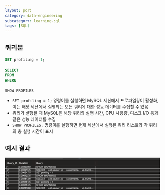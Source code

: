 ```yaml
---
layout: post
category: data-engineering
subcategory: learning-sql
tags: [SQL]
---
```


## 쿼리문
```SQL
SET profiling = 1;

SELECT
FROM
WHERE

SHOW PROFILES
```

- `SET profiling = 1;` 명령어를 실행하면 MySQL 세션에서 프로파일링이 활성화, 이는 해당 세션에서 실행되는 모든 쿼리에 대한 성능 데이터를 수집할 수 있음
- 쿼리가 실행될 때 MySQL은 해당 쿼리의 실행 시간, CPU 사용량, 디스크 I/O 등과 같은 성능 데이터를 수집
- `SHOW PROFILES;` 명령어를 실행하면 현재 세션에서 실행된 쿼리 리스트와 각 쿼리의 총 실행 시간이 표시

## 예시 결과
![alt text](/assets/images/data-engineering/learning-sql/images/image.png)